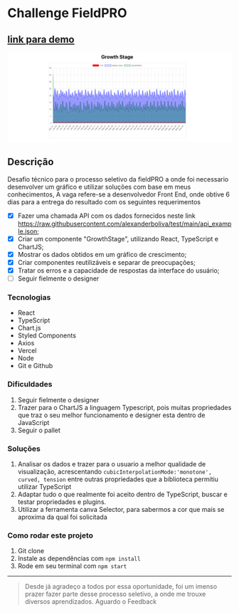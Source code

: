 # Challenge FieldPRO 

[link para demo](https://challenge-field-fnkk0z5uw-andressagabriele.vercel.app)
---

![imagem do aplicativo](./src/assetsReadme/growthStageReadme.png)

## Descrição

Desafio técnico para o processo seletivo da fieldPRO a onde foi necessario desenvolver um gráfico e utilizar soluções com base em meus conhecimentos,
A vaga refere-se a desenvolvedor Front End, onde obtive 6 dias para a entrega do resultado com os seguintes requerimentos 

- [x] Fazer uma chamada API com os dados fornecidos neste link https://raw.githubusercontent.com/alexanderboliva/test/main/api_example.json;
- [x] Criar um componente "GrowthStage", utilizando React, TypeScript e ChartJS;
- [x] Mostrar os dados obtidos em um gráfico de crescimento;
- [x] Criar componentes reutilizáveis e separar de preocupações;
- [x] Tratar os erros e a capacidade de respostas da interface do usuário;
- [ ] Seguir fielmente o designer

### Tecnologias

- React
- TypeScript
- Chart.js
- Styled Components
- Axios
- Vercel
- Node
- Git e Github


### Dificuldades

1. Seguir fielmente o designer
2. Trazer para o ChartJS a linguagem Typescript, pois muitas propriedades que traz o seu melhor funcionamento e designer esta dentro de JavaScript
3. Seguir o pallet

### Soluções

1. Analisar os dados e trazer para o usuario a melhor qualidade de visualização, acrescentando `cubicInterpolationMode:'monotone', curved, tension` entre outras propriedades que a biblioteca permitiu utilizar TypeScript
2. Adaptar tudo o que realmente foi aceito dentro de TypeScript, buscar e testar propriedades e plugins.
3. Utilizar a ferramenta canva Selector, para sabermos a cor que mais se aproxima da qual foi solicitada

### Como rodar este projeto 

1. Git clone
2. Instale as dependências com `npm install`
3. Rode em seu terminal com `npm start`
---
> Desde já agradeço a todos por essa oportunidade, foi um imenso prazer fazer parte desse processo seletivo, a onde me trouxe diversos aprendizados. 
Aguardo o Feedback
